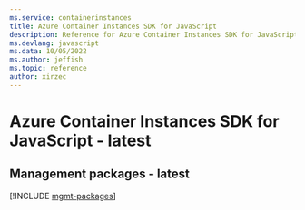```yaml
---
ms.service: containerinstances
title: Azure Container Instances SDK for JavaScript
description: Reference for Azure Container Instances SDK for JavaScript
ms.devlang: javascript
ms.data: 10/05/2022
ms.author: jeffish
ms.topic: reference
author: xirzec
---
```

# Azure Container Instances SDK for JavaScript - latest

## Management packages - latest
[!INCLUDE [mgmt-packages](container-instances-mgmt-index.md)]